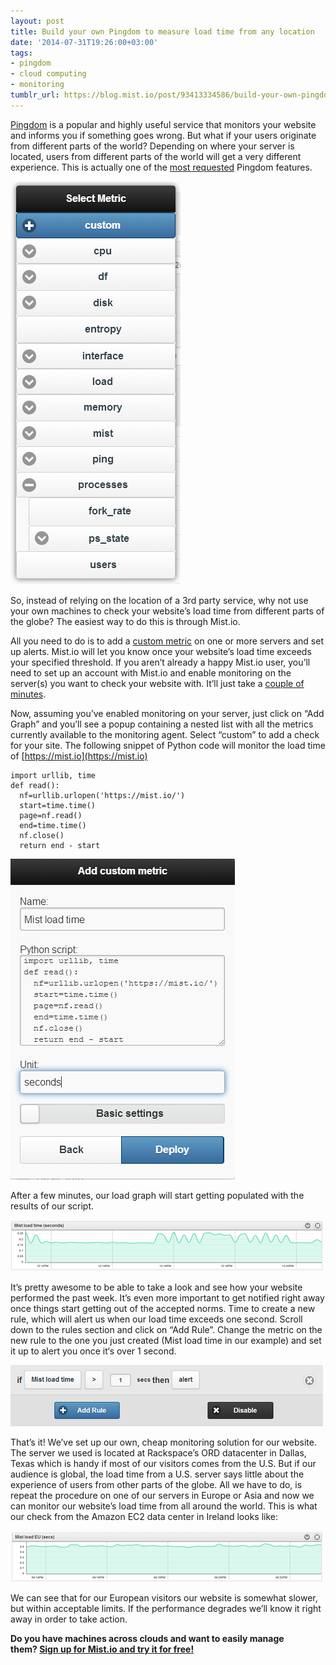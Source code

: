 ```yaml
---
layout: post
title: Build your own Pingdom to measure load time from any location
date: '2014-07-31T19:26:00+03:00'
tags:
- pingdom
- cloud computing
- monitoring
tumblr_url: https://blog.mist.io/post/93413334586/build-your-own-pingdom
---
```

[Pingdom](https://www.pingdom.com/) is a popular and highly useful service that monitors your website and informs you if something goes wrong. But what if your users originate from different parts of the world? Depending on where your server is located, users from different parts of the world will get a very different experience. This is actually one of the [most requested](https://pingdom.uservoice.com/forums/113203-my-pingdom/suggestions/2223355-ability-to-choose-which-probe-servers-to-use) Pingdom features.

![image](/assets/tumblr-images/tumblr_inline_n9l3x21eqe1rgqrs8.png)

So, instead of relying on the location of a 3rd party service, why not use your own machines to check your website’s load time from different parts of the globe? The easiest way to do this is through Mist.io.

All you need to do is to add a [custom metric](http://blog.mist.io/2014-07-08-monitor-everything-from-anywhere-introducing-custom) on one or more servers and set up alerts. Mist.io will let you know once your website’s load time exceeds your specified threshold. If you aren’t already a happy Mist.io user, you’ll need to set up an account with Mist.io and enable monitoring on the server(s) you want to check your website with. It’ll just take a [couple of minutes](http://blog.mist.io/2014-02-27-setting-up-monitoring-and-alerting-for-your-servers-in).

Now, assuming you’ve enabled monitoring on your server, just click on “Add Graph” and you’ll see a popup containing a nested list with all the metrics currently available to the monitoring agent. Select “custom” to add a check for your site. The following snippet of Python code will monitor the load time of [https://mist.io](https://mist.io)

    import urllib, time
    def read():
      nf=urllib.urlopen('https://mist.io/')
      start=time.time()
      page=nf.read()
      end=time.time()
      nf.close()
      return end - start

![image](/assets/tumblr-images/tumblr_inline_n9l40rk4M81rgqrs8.png)

After a few minutes, our load graph will start getting populated with the results of our script.

![image](/assets/tumblr-images/tumblr_inline_n9l4a7sNBO1rgqrs8.png)

It’s pretty awesome to be able to take a look and see how your website performed the past week. It’s even more important to get notified right away once things start getting out of the accepted norms. Time to create a new rule, which will alert us when our load time exceeds one second. Scroll down to the rules section and click on “Add Rule”. Change the metric on the new rule to the one you just created (Mist load time in our example) and set it up to alert you once it‘s over 1 second.

![image](/assets/tumblr-images/tumblr_inline_n9l4727u7O1rgqrs8.png)

That’s it! We’ve set up our own, cheap monitoring solution for our website. The server we used is located at Rackspace’s ORD datacenter in Dallas, Texas which is handy if most of our visitors comes from the U.S. But if our audience is global, the load time from a U.S. server says little about the experience of users from other parts of the globe. All we have to do, is repeat the procedure on one of our servers in Europe or Asia and now we can monitor our website’s load time from all around the world. This is what our check from the Amazon EC2 data center in Ireland looks like:

![image](/assets/tumblr-images/tumblr_inline_n9l47suVSa1rgqrs8.png)

We can see that for our European visitors our website is somewhat slower, but within acceptable limits. If the performance degrades we’ll know it right away in order to take action.

**Do you have machines across clouds and want to easily manage them?&nbsp;[Sign up for Mist.io and try it for free!](https://mist.io/)**

